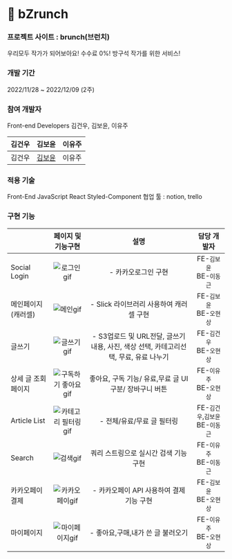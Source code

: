 # 🥨 bZrunch

### 프로젝트 사이트 : brunch(브런치)

<aside> 우리모두 작가가 되어보아요!
수수료 0%! 방구석 작가를 위한 서비스!
</aside>

### 개발 기간

2022/11/28 ~ 2022/12/09 (2주)

### 참여 개발자

Front-end Developers
김건우, 김보윤, 이유주

|김건우|김보윤|이유주|
|---|:---|---:|
|김건우|[김보윤](https://github.com/kimboyoon)|이유주|

### 적용 기술

Front-End
JavaScript React Styled-Component
협업 툴 : notion, trello

### 구현 기능

||페이지 및 기능구현|설명|담당 개발자|
|---|:---:|:---:|:---:|
|Social Login|![로그인gif](https://user-images.githubusercontent.com/110155085/206890163-512e7a93-b9ed-483a-bbe3-3542dcf160c7.gif)|- 카카오로그인 구현|FE-`김보윤`<br>BE-`이동근`|
|메인페이지 (캐러셀)|![메인gif](https://user-images.githubusercontent.com/110155085/206890242-efcebc29-7eb6-4258-94ee-4de753e825f9.gif)|- Slick 라이브러리 사용하여 캐러셀 구현|FE-`김보윤`<br>BE-`오현상`|
|글쓰기|![글쓰기gif](https://user-images.githubusercontent.com/110155085/206890259-41235d2e-3032-4186-866c-095e77a7a983.gif)|- S3업로드 및 URL전달, 글쓰기 내용, 사진, 색상 선택, 카테고리선택, 무료, 유료 나누기|FE-`김건우`<br>BE-`오현상`|
|상세 글 조회 페이지|![구독하기 좋아요gif](https://user-images.githubusercontent.com/110155085/206890274-3a7e4efc-0d06-4c5d-9384-5d4f8cdde648.gif)|좋아요, 구독 기능/ 유료,무료 글 UI 구분/ 장바구니 버튼 |FE-`이유주`<br>BE-`오현상`|
|Article List|![카테고리 필터링 gif](https://user-images.githubusercontent.com/110155085/206890288-b5fdff60-5545-45cc-ab4a-bcea38f9fc22.gif)|- 전체/유료/무료 글 필터링|FE-`김건우`,`김보윤`<br>BE-`이동근`|
|Search|![검색gif](https://user-images.githubusercontent.com/110155085/206890332-6a46617d-dc58-47d2-bc91-694c842cdbde.gif)|쿼리 스트링으로 실시간 검색 기능 구현|FE-`이유주`<br>BE-`이동근`|
|카카오페이 결제|![카카오페이gif](https://user-images.githubusercontent.com/110155085/206890349-56e7bfaf-51a6-49d4-8ab5-5e6f9e2917c8.gif)|- 카카오페이 API 사용하여 결제 기능 구현|FE-`김보윤`<br>BE-`오현상`|
|마이페이지|![마이페이지gif](https://user-images.githubusercontent.com/110155085/206890374-f04f9df5-e710-4623-8b83-ebf2ca60083c.gif)|- 좋아요,구매,내가 쓴 글 불러오기|FE-`이유주`<br>BE-`오현상`|

